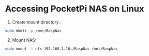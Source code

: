 # Accessing PocketPi NAS on Linux

1. Create mount directory:
```bash
sudo mkdir -p /mnt/RaspNas
```

2. Mount NAS:
```bash
sudo mount -t nfs 192.168.1.10:/RaspNas /mnt/RaspNas
```
